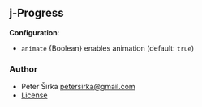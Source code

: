 ## j-Progress

__Configuration__:

- `animate` {Boolean} enables animation (default: `true`)

### Author

- Peter Širka <petersirka@gmail.com>
- [License](https://www.totaljs.com/license/)


